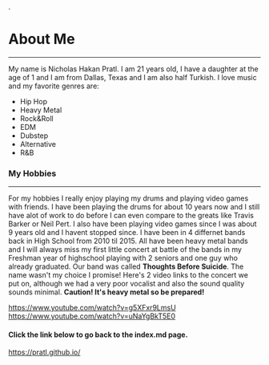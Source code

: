 .
# About Me

---

My name is Nicholas Hakan Pratl. I am 21 years old, I have a daughter at the age of 1 and I am from Dallas, Texas and I am also half
Turkish. I love music and my favorite genres are:
+ Hip Hop
+ Heavy Metal
+ Rock&Roll
+ EDM
+ Dubstep
+ Alternative
+ R&B

### My Hobbies

---

For my hobbies I really enjoy playing my drums and playing video games with friends. I have been playing the drums for about 10 years now
and I still have alot of work to do before I can even compare to the greats like Travis Barker or Neil Pert. I also have been playing video
games since I was about 9 years old and I havent stopped since. I have been in 4 differnet bands back in High School from 2010 til 2015.
All have been heavy metal bands and I will always miss my first little concert at battle of the bands in my Freshman year of highschool
playing with 2 seniors and one guy who already graduated. Our band was called **Thoughts Before Suicide**. The name wasn't my choice I
promise! Here's 2 video links to the concert we put on, although we had a very poor vocalist and also the sound quality sounds minimal.
**Caution! It's heavy metal so be prepared!**

https://www.youtube.com/watch?v=g5XFxr9LmsU
https://www.youtube.com/watch?v=uNaYgBkT5E0

#### Click the link below to go back to the index.md page.
https://pratl.github.io/ 
